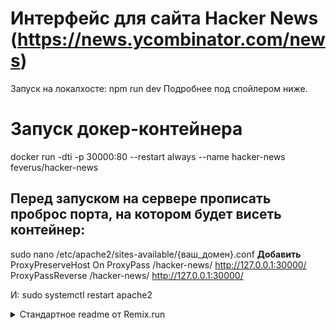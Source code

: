 # Интерфейс для сайта Hacker News (https://news.ycombinator.com/news)
Запуск на локалхосте: npm run dev
Подробнее под спойлером ниже.

# Запуск докер-контейнера
docker run -dti -p 30000:80 --restart always --name hacker-news feverus/hacker-news

## Перед запуском на сервере прописать проброс порта, на котором будет висеть контейнер:
sudo nano /etc/apache2/sites-available/{ваш_домен}.conf
__Добавить__
ProxyPreserveHost On
ProxyPass /hacker-news/ http://127.0.0.1:30000/
ProxyPassReverse /hacker-news/ http://127.0.0.1:30000/

И:
sudo systemctl restart apache2

<details>
  <summary>Стандартное readme от Remix.run</summary>

  # Welcome to Remix!

  - [Remix Docs](https://remix.run/docs)

  ## Development

  From your terminal:

  ```sh
  npm run dev
  ```

  This starts your app in development mode, rebuilding assets on file changes.

  ## Deployment

  First, build your app for production:

  ```sh
  npm run build
  ```

  Then run the app in production mode:

  ```sh
  npm start
  ```

  Now you'll need to pick a host to deploy it to.

  ### DIY

  If you're familiar with deploying node applications, the built-in Remix app server is production-ready.

  Make sure to deploy the output of `remix build`

  - `build/`
  - `public/build/`

  ### Using a Template

  When you ran `npx create-remix@latest` there were a few choices for hosting. You can run that again to create a new project, then copy over your `app/` folder to the new project that's pre-configured for your target server.

  ```sh
  cd ..
  # create a new project, and pick a pre-configured host
  npx create-remix@latest
  cd my-new-remix-app
  # remove the new project's app (not the old one!)
  rm -rf app
  # copy your app over
  cp -R ../my-old-remix-app/app app
  ```
  
</details>
